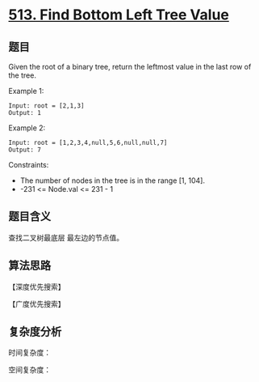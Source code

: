 # [513. Find Bottom Left Tree Value](https://leetcode.com/problems/find-bottom-left-tree-value/)

## 题目

Given the root of a binary tree, return the leftmost value in the last row of the tree.

Example 1:
```
Input: root = [2,1,3]
Output: 1
```

Example 2:
```
Input: root = [1,2,3,4,null,5,6,null,null,7]
Output: 7
```

Constraints:
- The number of nodes in the tree is in the range [1, 104].
- -231 <= Node.val <= 231 - 1

## 题目含义

查找二叉树最底层 最左边的节点值。

## 算法思路

【深度优先搜索】

【广度优先搜索】

## 复杂度分析

时间复杂度：

空间复杂度：
